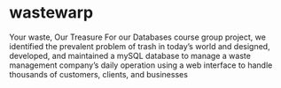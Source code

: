 # wastewarp
Your waste, Our Treasure
For our Databases course group project, we identified the prevalent problem of trash in today’s world and designed, developed, and maintained a mySQL database to manage a waste management company’s daily operation using a web interface to handle thousands of customers, clients, and businesses
